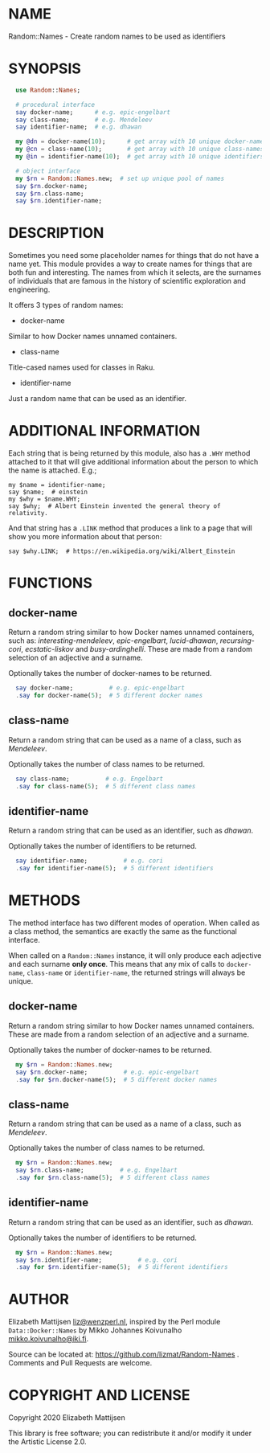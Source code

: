NAME
====

Random::Names - Create random names to be used as identifiers

SYNOPSIS
========

```raku
  use Random::Names;

  # procedural interface
  say docker-name;      # e.g. epic-engelbart
  say class-name;       # e.g. Mendeleev
  say identifier-name;  # e.g. dhawan

  my @dn = docker-name(10);      # get array with 10 unique docker-names
  my @cn = class-name(10);       # get array with 10 unique class-names
  my @in = identifier-name(10);  # get array with 10 unique identifiers

  # object interface
  my $rn = Random::Names.new;  # set up unique pool of names
  say $rn.docker-name;
  say $rn.class-name;
  say $rn.identifier-name;
```

DESCRIPTION
===========

Sometimes you need some placeholder names for things that do not have a name yet. This module provides a way to create names for things that are both fun and interesting. The names from which it selects, are the surnames of individuals that are famous in the history of scientific exploration and engineering.

It offers 3 types of random names:

  * docker-name

Similar to how Docker names unnamed containers.

  * class-name

Title-cased names used for classes in Raku.

  * identifier-name

Just a random name that can be used as an identifier.

ADDITIONAL INFORMATION
======================

Each string that is being returned by this module, also has a `.WHY` method attached to it that will give additional information about the person to which the name is attached. E.g.;

    my $name = identifier-name;
    say $name;  # einstein
    my $why = $name.WHY;
    say $why;  # Albert Einstein invented the general theory of relativity.

And that string has a `.LINK` method that produces a link to a page that will show you more information about that person:

    say $why.LINK;  # https://en.wikipedia.org/wiki/Albert_Einstein

FUNCTIONS
=========

docker-name
-----------

Return a random string similar to how Docker names unnamed containers, such as: *interesting-mendeleev*, *epic-engelbart*, *lucid-dhawan*, *recursing-cori*, *ecstatic-liskov* and *busy-ardinghelli*. These are made from a random selection of an adjective and a surname.

Optionally takes the number of docker-names to be returned.

```raku
  say docker-name;          # e.g. epic-engelbart
  .say for docker-name(5);  # 5 different docker names
```

class-name
----------

Return a random string that can be used as a name of a class, such as *Mendeleev*.

Optionally takes the number of class names to be returned.

```raku
  say class-name;          # e.g. Engelbart
  .say for class-name(5);  # 5 different class names
```

identifier-name
---------------

Return a random string that can be used as an identifier, such as *dhawan*.

Optionally takes the number of identifiers to be returned.

```raku
  say identifier-name;          # e.g. cori
  .say for identifier-name(5);  # 5 different identifiers
```

METHODS
=======

The method interface has two different modes of operation. When called as a class method, the semantics are exactly the same as the functional interface.

When called on a `Random::Names` instance, it will only produce each adjective and each surname **only once**. This means that any mix of calls to `docker-name`, `class-name` or `identifier-name`, the returned strings will always be unique.

docker-name
-----------

Return a random string similar to how Docker names unnamed containers. These are made from a random selection of an adjective and a surname.

Optionally takes the number of docker-names to be returned.

```raku
  my $rn = Random::Names.new;
  say $rn.docker-name;          # e.g. epic-engelbart
  .say for $rn.docker-name(5);  # 5 different docker names
```

class-name
----------

Return a random string that can be used as a name of a class, such as *Mendeleev*.

Optionally takes the number of class names to be returned.

```raku
  my $rn = Random::Names.new;
  say $rn.class-name;          # e.g. Engelbart
  .say for $rn.class-name(5);  # 5 different class names
```

identifier-name
---------------

Return a random string that can be used as an identifier, such as *dhawan*.

Optionally takes the number of identifiers to be returned.

```raku
  my $rn = Random::Names.new;
  say $rn.identifier-name;          # e.g. cori
  .say for $rn.identifier-name(5);  # 5 different identifiers
```

AUTHOR
======

Elizabeth Mattijsen <liz@wenzperl.nl>, inspired by the Perl module `Data::Docker::Names` by Mikko Johannes Koivunalho <mikko.koivunalho@iki.fi>.

Source can be located at: https://github.com/lizmat/Random-Names . Comments and Pull Requests are welcome.

COPYRIGHT AND LICENSE
=====================

Copyright 2020 Elizabeth Mattijsen

This library is free software; you can redistribute it and/or modify it under the Artistic License 2.0.

